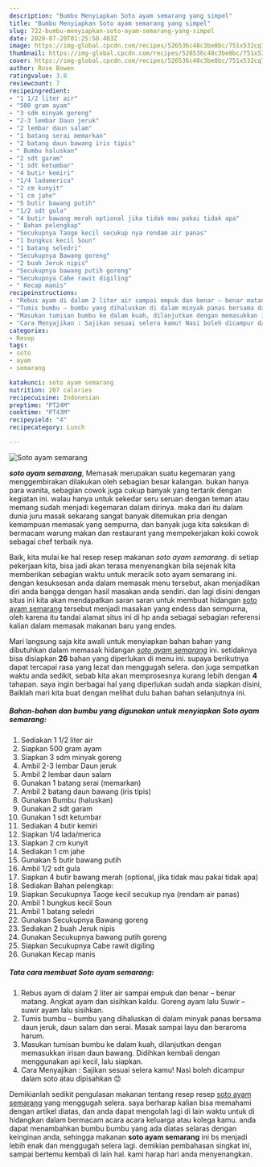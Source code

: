 ```yaml
---
description: "Bumbu Menyiapkan Soto ayam semarang yang simpel"
title: "Bumbu Menyiapkan Soto ayam semarang yang simpel"
slug: 722-bumbu-menyiapkan-soto-ayam-semarang-yang-simpel
date: 2020-07-20T01:25:50.403Z
image: https://img-global.cpcdn.com/recipes/526536c48c3be8bc/751x532cq70/soto-ayam-semarang-foto-resep-utama.jpg
thumbnail: https://img-global.cpcdn.com/recipes/526536c48c3be8bc/751x532cq70/soto-ayam-semarang-foto-resep-utama.jpg
cover: https://img-global.cpcdn.com/recipes/526536c48c3be8bc/751x532cq70/soto-ayam-semarang-foto-resep-utama.jpg
author: Rose Bowen
ratingvalue: 3.8
reviewcount: 7
recipeingredient:
- "1 1/2 liter air"
- "500 gram ayam"
- "3 sdm minyak goreng"
- "2-3 lembar Daun jeruk"
- "2 lembar daun salam"
- "1 batang serai memarkan"
- "2 batang daun bawang iris tipis"
- " Bumbu haluskan"
- "2 sdt garam"
- "1 sdt ketumbar"
- "4 butir kemiri"
- "1/4 ladamerica"
- "2 cm kunyit"
- "1 cm jahe"
- "5 butir bawang putih"
- "1/2 sdt gula"
- "4 butir bawang merah optional jika tidak mau pakai tidak apa"
- " Bahan pelengkap"
- "Secukupnya Taoge kecil secukup nya rendam air panas"
- "1 bungkus kecil Soun"
- "1 batang seledri"
- "Secukupnya Bawang goreng"
- "2 buah Jeruk nipis"
- "Secukupnya bawang putih goreng"
- "Secukupnya Cabe rawit digiling"
- " Kecap manis"
recipeinstructions:
- "Rebus ayam di dalam 2 liter air sampai empuk dan benar – benar matang. Angkat ayam dan sisihkan kaldu. Goreng ayam lalu Suwir – suwir ayam lalu sisihkan."
- "Tumis bumbu – bumbu yang dihaluskan di dalam minyak panas bersama daun jeruk, daun salam dan serai. Masak sampai layu dan beraroma harum."
- "Masukan tumisan bumbu ke dalam kuah, dilanjutkan dengan memasukkan irisan daun bawang. Didihkan kembali dengan menggunakan api kecil, lalu siapkan."
- "Cara Menyajikan : Sajikan sesuai selera kamu! Nasi boleh dicampur dalam soto atau dipisahkan 😊"
categories:
- Resep
tags:
- soto
- ayam
- semarang

katakunci: soto ayam semarang 
nutrition: 207 calories
recipecuisine: Indonesian
preptime: "PT24M"
cooktime: "PT43M"
recipeyield: "4"
recipecategory: Lunch

---
```



![Soto ayam semarang](https://img-global.cpcdn.com/recipes/526536c48c3be8bc/751x532cq70/soto-ayam-semarang-foto-resep-utama.jpg)

<b><i>soto ayam semarang</i></b>, Memasak merupakan suatu kegemaran yang menggembirakan dilakukan oleh sebagian besar kalangan. bukan hanya para wanita, sebagian cowok juga cukup banyak yang tertarik dengan kegiatan ini. walau hanya untuk sekedar seru seruan dengan teman atau memang sudah menjadi kegemaran dalam dirinya. maka dari itu dalam dunia juru masak sekarang sangat banyak ditemukan pria dengan kemampuan memasak yang sempurna, dan banyak juga kita saksikan di bermacam warung makan dan restaurant yang mempekerjakan koki cowok sebagai chef terbaik nya.

Baik, kita mulai ke hal resep resep makanan <i>soto ayam semarang</i>. di setiap pekerjaan kita, bisa jadi akan terasa menyenangkan bila sejenak kita memberikan sebagian waktu untuk meracik soto ayam semarang ini. dengan kesuksesan anda dalam memasak menu tersebut, akan menjadikan diri anda bangga dengan hasil masakan anda sendiri. dan lagi disini dengan situs ini kita akan mendapatkan saran saran untuk membuat hidangan <u>soto ayam semarang</u> tersebut menjadi masakan yang endess dan sempurna, oleh karena itu tandai alamat situs ini di hp anda sebagai sebagian referensi kalian dalam memasak makanan baru yang endes.




Mari langsung saja kita awali untuk menyiapkan bahan bahan yang dibutuhkan dalam memasak hidangan <u><i>soto ayam semarang</i></u> ini. setidaknya bisa disiapkan <b>26</b> bahan yang diperlukan di menu ini. supaya berikutnya dapat tercapai rasa yang lezat dan menggugah selera. dan juga sempatkan waktu anda sedikit, sebab kita akan memprosesnya kurang lebih dengan <b>4</b> tahapan. saya ingin berbagai hal yang diperlukan sudah anda siapkan disini, Baiklah mari kita buat dengan melihat dulu bahan bahan selanjutnya ini.

<!--inarticleads1-->

##### Bahan-bahan dan bumbu yang digunakan untuk menyiapkan Soto ayam semarang:

1. Sediakan 1 1/2 liter air
1. Siapkan 500 gram ayam
1. Siapkan 3 sdm minyak goreng
1. Ambil 2-3 lembar Daun jeruk
1. Ambil 2 lembar daun salam
1. Gunakan 1 batang serai (memarkan)
1. Ambil 2 batang daun bawang (iris tipis)
1. Gunakan  Bumbu (haluskan)
1. Gunakan 2 sdt garam
1. Gunakan 1 sdt ketumbar
1. Sediakan 4 butir kemiri
1. Siapkan 1/4 lada/merica
1. Siapkan 2 cm kunyit
1. Sediakan 1 cm jahe
1. Gunakan 5 butir bawang putih
1. Ambil 1/2 sdt gula
1. Siapkan 4 butir bawang merah (optional, jika tidak mau pakai tidak apa)
1. Sediakan  Bahan pelengkap:
1. Siapkan Secukupnya Taoge kecil secukup nya (rendam air panas)
1. Ambil 1 bungkus kecil Soun
1. Ambil 1 batang seledri
1. Gunakan Secukupnya Bawang goreng
1. Sediakan 2 buah Jeruk nipis
1. Gunakan Secukupnya bawang putih goreng
1. Siapkan Secukupnya Cabe rawit digiling
1. Gunakan  Kecap manis




<!--inarticleads2-->

##### Tata cara membuat Soto ayam semarang:

1. Rebus ayam di dalam 2 liter air sampai empuk dan benar – benar matang. Angkat ayam dan sisihkan kaldu. Goreng ayam lalu Suwir – suwir ayam lalu sisihkan.
1. Tumis bumbu – bumbu yang dihaluskan di dalam minyak panas bersama daun jeruk, daun salam dan serai. Masak sampai layu dan beraroma harum.
1. Masukan tumisan bumbu ke dalam kuah, dilanjutkan dengan memasukkan irisan daun bawang. Didihkan kembali dengan menggunakan api kecil, lalu siapkan.
1. Cara Menyajikan : Sajikan sesuai selera kamu! Nasi boleh dicampur dalam soto atau dipisahkan 😊




Demikianlah sedikit pengulasan makanan tentang resep resep <u>soto ayam semarang</u> yang menggugah selera. saya berharap kalian bisa memahami dengan artikel diatas, dan anda dapat mengolah lagi di lain waktu untuk di hidangkan dalam bermacam acara acara keluarga atau kolega kamu. anda dapat menambahkan bumbu bumbu yang ada diatas selaras dengan keinginan anda, sehingga makanan <b>soto ayam semarang</b> ini bs menjadi lebih enak dan menggugah selera lagi. demikian pembahasan singkat ini, sampai bertemu kembali di lain hal. kami harap hari anda menyenangkan.
